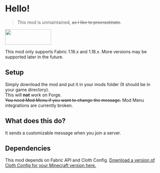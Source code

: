 # Hello!

> This mod is unmaintained, ~~as I like to procrastinate~~.

<a href="https://www.curseforge.com/minecraft/mc-mods/fabric-api" rel="nofollow"><strong><img src="https://i.imgur.com/Ol1Tcf8.png" alt="" width="149" height="50"></strong></a>

This mod only supports Fabric 1.16.x and 1.18.x. More versions may be supported later in the future.

## Setup
Simply download the mod and put it in your mods folder (It should be in your game directory).  
This will **not** work on Forge.  
~~You need Mod Menu if you want to change the message.~~
Mod Menu integrations are currently broken.

## What does this do?
It sends a customizable message when you join a server.

## Dependencies
This mod depends on Fabric API and Cloth Config.
[Download a version of Cloth Config for your Minecraft version here.](https://www.curseforge.com/minecraft/mc-mods/cloth-config/)
